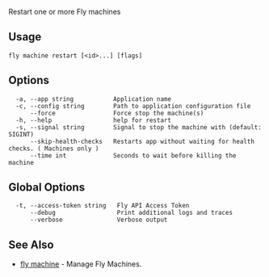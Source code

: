 Restart one or more Fly machines


## Usage
~~~
fly machine restart [<id>...] [flags]
~~~

## Options

~~~
  -a, --app string           Application name
  -c, --config string        Path to application configuration file
      --force                Force stop the machine(s)
  -h, --help                 help for restart
  -s, --signal string        Signal to stop the machine with (default: SIGINT)
      --skip-health-checks   Restarts app without waiting for health checks. ( Machines only )
      --time int             Seconds to wait before killing the machine
~~~

## Global Options

~~~
  -t, --access-token string   Fly API Access Token
      --debug                 Print additional logs and traces
      --verbose               Verbose output
~~~

## See Also

* [fly machine](/docs/flyctl/machine/)	 - Manage Fly Machines.

